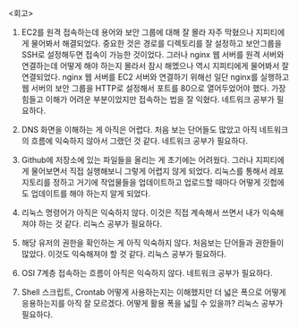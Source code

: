 <회고>

1. EC2를 원격 접속하는데 용어와 보안 그룹에 대해 잘 몰라 자주 막혔으나 지피티에게 물어봐서 해결되었다.
중요한 것은 경로를 디렉토리를 잘 설정하고 보안그룹을 SSH로 설정해두면 접속이 가능한 것이었다.
그러나 nginx 웹 서버를 원격 서버와 연결하는데 어떻게 해야 하는지 몰라서 잠시 해멨으나 역시 지피티에게 물어봐서 잘 연결되었다.
nginx 웹 서버를 EC2 서버와 연결하기 위해선 일단 nginx를 실행하고 웹 서버의 보안 그룹을 HTTP로 설정해서 포트를 80으로 열어두었어야 했다.
가장 힘들고 이해가 어려운 부분이었지만 접속하는 법을 잘 익혔다. 네트워크 공부가 필요하다.

2. DNS 화면을 이해하는 게 아직은 어렵다. 처음 보는 단어들도 많았고 아직 네트워크의 흐름에 익숙하지 않아서 그랬던 것 같다. 네트워크 공부가 필요하다.

3. Github에 저장소에 있는 파일들을 올리는 게 초기에는 어려웠다. 그러나 지피티에게 물어보면서 직접 실행해보니 그렇게 어렵지 않게 되었다.
리눅스를 통해서 레포지토리를 정하고 거기에 작업물들을 업데이트하고 업로드할 때마다 어떻게 깃헙에도 업데이트를 해야 하는지 알게 되었다.

4. 리눅스 명령어가 아직은 익숙하지 않다. 이것은 직접 계속해서 쓰면서 내가 익숙해져야 하는 것 같다. 리눅스 공부가 필요하다.

5. 해당 유저의 권한을 확인하는 게 아직 익숙하지 않다. 처음보는 단어들과 권한들이 많았다. 이것도 익숙해져야 할 것 같다. 리눅스 공부가 필요하다.

6. OSI 7계층 접속하는 흐름이 아직은 익숙하지 않다. 네트워크 공부가 필요하다.

7. Shell 스크립트, Crontab 어떻게 사용하는지는 이해했지만 더 넓은 폭으로 어떻게 응용하는지를 아직 잘 모르겠다. 어떻게 활용 폭을
넓힐 수 있을까? 리눅스 공부가 필요하다.